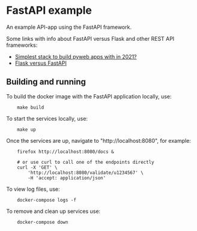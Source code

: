 # FastAPI example

An example API-app using the FastAPI framework.

Some links with info about FastAPI versus Flask and other REST API frameworks:

- [Simplest stack to build pyweb apps with in 2021?](https://news.ycombinator.com/item?id=29311761)
- [Flask versus FastAPI](https://christophergs.com/python/2021/06/16/python-flask-fastapi/)

## Building and running

To build the docker image with the FastAPI application locally, use:

		make build

To start the services locally, use:

		make up

Once the services are up, navigate to "http://localhost:8080", for example:

		firefox http://localhost:8080/docs &

		# or use curl to call one of the endpoints directly
		curl -X 'GET' \
  			'http://localhost:8080/validate/u1234567' \
  			-H 'accept: application/json'

To view log files, use:

		docker-compose logs -f

To remove and clean up services use:

		docker-compose down


